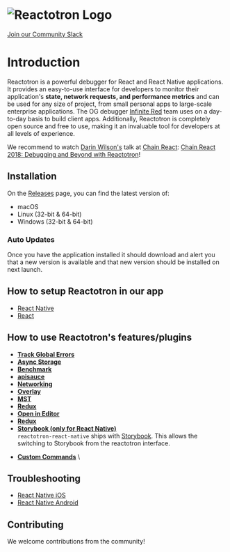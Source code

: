 # ![Reactotron Logo](./images/readme/Reactotron-128.png)

[Join our Community Slack](http://community.infinite.red/)

# Introduction

Reactotron is a powerful debugger for React and React Native applications. It provides an easy-to-use interface for developers to monitor their application's **state, network requests, and performance metrics** and can be used for any size of project, from small personal apps to large-scale enterprise applications. The OG debugger [Infinite Red](https://infinite.red) team uses on a day-to-day basis to build client apps. Additionally, Reactotron is completely open source and free to use, making it an invaluable tool for developers at all levels of experience.

We recommend to watch [Darin Wilson's](https://github.com/darinwilson) talk at [Chain React](https://chainreactconf.com/): [Chain React 2018: Debugging and Beyond with Reactotron](https://www.youtube.com/watch?v=UiPo9A9k7xc)!

## Installation

On the [Releases](https://github.com/infinitered/reactotron/releases/tag/v2.17.1) page, you can find the latest version of:

- macOS
- Linux (32-bit & 64-bit)
- Windows (32-bit & 64-bit)

### Auto Updates

Once you have the application installed it should download and alert you that a new version is available and that new version should be installed on next launch.

## How to setup Reactotron in our app

- [React Native](https://github.com/infinitered/reactotron/blob/master/docs/quick-start-react-native.md#installing-reactotronapp)
- [React](https://github.com/infinitered/reactotron/blob/master/docs/quick-start-react-js.md)

## How to use Reactotron's features/plugins

- [**Track Global Errors**]()
- [**Async Storage**]()
- [**Benchmark**]()
- [**apisauce**]()
- [**Networking**]()
- [**Overlay**]()
- [**MST**]()
- [**Redux**]()
- [**Open in Editor**]()
- [**Redux**]()
- [**Storybook (only for React Native)**]() \
 `reactotron-react-native` ships with [Storybook](https://storybook.js.org/).
This allows the switching to Storybook from the reactotron interface.
<!-- add link here -->
- [**Custom Commands**]() \

<!-- ## Tips and Tricks
- think we should add this in a different section  -->

## Troubleshooting

- [React Native iOS](https://github.com/infinitered/reactotron/blob/master/docs/troubleshooting.md#react-native-ios)
- [React Native Android](https://github.com/infinitered/reactotron/blob/master/docs/troubleshooting.md#react-native-android)

## Contributing

We welcome contributions from the community!

<!-- Needs to be updated
### Dev Tools

Make sure you've got at least `yarn` (1.7.0) and `node` (8.6.0).  There are some issues with older combos of these.  =)

Also if you encounter a problem with `electron 1.8.6` passing checksums, there was a bug in
earlier versions of node with their checksum process.  Clear your Yarn cache `yarn cache clean` to
grab the latests copies.


### Getting Started

Clone & switch to the right branch.

```
git clone git@github.com:infinitered/reactotron.git
cd reactotron
```

Install the dependencies & run the app.

```
yarn install
yarn dev
``` -->
